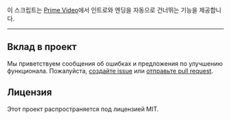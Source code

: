 이 스크립트는 [Prime Video](https://www.amazon.co.jp/gp/video/storefront)에서 인트로와 엔딩을 자동으로 건너뛰는 기능을 제공합니다.

---

## Вклад в проект

Мы приветствуем сообщения об ошибках и предложения по улучшению функционала. Пожалуйста, [создайте issue](https://github.com/yossy17/prime-video-auto-skipper/issues) или [отправьте pull request](https://github.com/yossy17/prime-video-auto-skipper/pulls).

## Лицензия

Этот проект распространяется под лицензией MIT.
